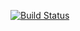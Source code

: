 [![Build Status](https://travis-ci.org/D1abloRUS/go-check.svg?branch=master)](https://travis-ci.org/D1abloRUS/go-check)
